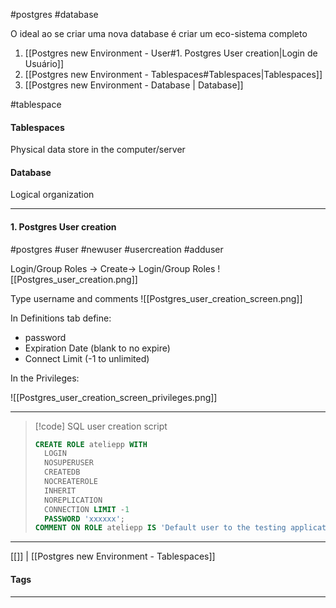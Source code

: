 #postgres #database 

O ideal ao se criar uma nova database é criar um eco-sistema completo

1. [[Postgres new Environment - User#1. Postgres User creation|Login de Usuário]]
2. [[Postgres new Environment - Tablespaces#Tablespaces|Tablespaces]]
3. [[Postgres new Environment - Database | Database]]

#tablespace
#### Tablespaces
Physical data store in the computer/server

#### Database 
Logical organization

***
#### 1. Postgres User creation
#postgres #user #newuser #usercreation #adduser

Login/Group Roles -> Create-> Login/Group Roles
![[Postgres_user_creation.png]]

Type username and comments
![[Postgres_user_creation_screen.png]]

In Definitions tab define:
- password
- Expiration Date (blank to no expire)
- Connect Limit (-1 to unlimited)

In the Privileges:

![[Postgres_user_creation_screen_privileges.png]]

***

>[!code] SQL user creation script
>```sql
>CREATE ROLE ateliepp WITH
>	LOGIN
>	NOSUPERUSER
>	CREATEDB
>	NOCREATEROLE
>	INHERIT
>	NOREPLICATION
>	CONNECTION LIMIT -1
>	PASSWORD 'xxxxxx';
>COMMENT ON ROLE ateliepp IS 'Default user to the testing application pp';


***
[[]] | [[Postgres new Environment - Tablespaces]] 
#### Tags
***
[^1]: [Ref](#)